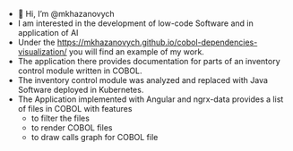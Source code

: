 - 👋 Hi, I’m @mkhazanovych
- I am interested in the development of low-code Software and in application of AI
- Under the https://mkhazanovych.github.io/cobol-dependencies-visualization/ you will find an example of my work. 
- The application there provides documentation for parts of an inventory control module written in COBOL. 
- The inventory control module was analyzed and replaced with Java Software deployed in Kubernetes. 
- The Application implemented with Angular and ngrx-data provides a list of files in COBOL with features
  - to filter the files
  - to render COBOL files
  - to draw calls graph for COBOL file 
<!---
mkhazanovych/mkhazanovych is a ✨ special ✨ repository because its `README.md` (this file) appears on your GitHub profile.
You can click the Preview link to take a look at your changes.
--->
